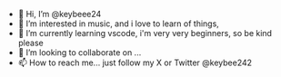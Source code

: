 - 👋 Hi, I’m @keybeee24
- 👀 I’m interested in music, and i love to learn of things, 
- 🌱 I’m currently learning vscode, i'm very very beginners, so be kind please 
- 💞️ I’m looking to collaborate on ...
- 📫 How to reach me... just follow my X or Twitter @keybee242

<!---
keybeee24/keybeee24 is a ✨ special ✨ repository because its `README.md` (this file) appears on your GitHub profile.
You can click the Preview link to take a look at your changes.
--->
